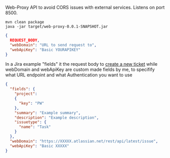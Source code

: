 Web-Proxy API to avoid CORS issues with external services. Listens on port 8500.

```
mvn clean package
java -jar target/web-proxy-0.0.1-SNAPSHOT.jar
```

```json
{
  REQUEST_BODY,
  "webDomain": "URL to send request to",
  "webApiKey": "Basic YOURAPIKEY"
}
```
In a Jira example "fields" it the request body to [create a new ticket](https://developer.atlassian.com/cloud/jira/platform/rest/v3/api-group-issues/#api-rest-api-3-issue-post)
while webDomain and webApiKey are custom made fields by me, to specifify what URL endpoint and what Authentication you want to use
```json
{
  "fields": {
    "project":
    {
      "key": "PW"
    },
    "summary": "Example summary",
    "description": "Example description",
    "issuetype": {
      "name": "Task"
    }
  },
  "webDomain": "https://XXXXX.atlassian.net/rest/api/latest/issue",
  "webApiKey": "Basic XXXXX"
}
```
